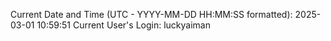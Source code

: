 Current Date and Time (UTC - YYYY-MM-DD HH:MM:SS formatted): 2025-03-01 10:59:51
Current User's Login: luckyaiman
